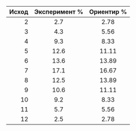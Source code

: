 | Исход | Эксперимент % | Ориентир % |
|------:|:-------------:|:----------:|
|     2 |      2.7      |    2.78    |
|     3 |      4.3      |    5.56    |
|     4 |      9.3      |    8.33    |
|     5 |     12.6      |   11.11    |
|     6 |     13.6      |   13.89    |
|     7 |     17.1      |   16.67    |
|     8 |     12.5      |   13.89    |
|     9 |     10.6      |   11.11    |
|    10 |      9.2      |    8.33    |
|    11 |      5.7      |    5.56    |
|    12 |      2.5      |    2.78    |
